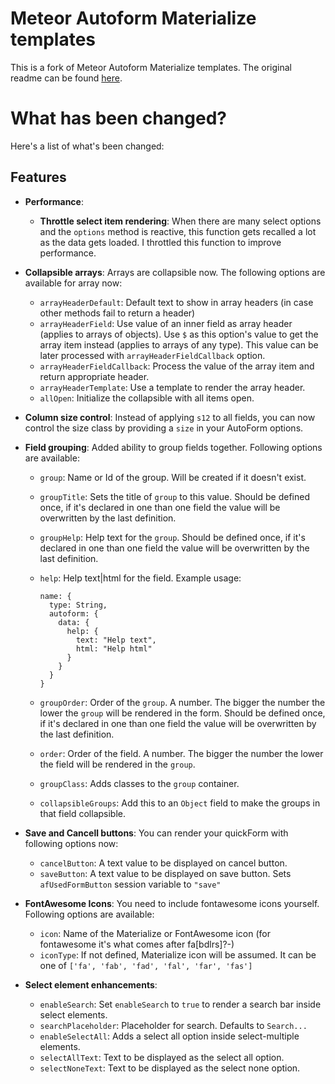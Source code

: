 # Meteor Autoform Materialize templates

This is a fork of Meteor Autoform Materialize templates. The original readme can be found [here](README.original.md).

# What has been changed?

Here's a list of what's been changed:

## Features

* **Performance**:
  * **Throttle select item rendering**:
      When there are many select options and the `options` method is reactive,
      this function gets recalled a lot as the data gets loaded. I throttled this
      function to improve performance.

* **Collapsible arrays**:
      Arrays are collapsible now. The following options are available for array now:

  * `arrayHeaderDefault`: Default text to show in array headers (in case other methods fail to return a header)
  * `arrayHeaderField`:
      Use value of an inner field as array header (applies to arrays of objects).
      Use `$` as this option's value to get the array item instead (applies to arrays of any type).
      This value can be later processed with `arrayHeaderFieldCallback` option.
  * `arrayHeaderFieldCallback`: Process the value of the array item and return appropriate header.
  * `arrayHeaderTemplate`: Use a template to render the array header.
  * `allOpen`: Initialize the collapsible with all items open.

* **Column size control**:
      Instead of applying `s12` to all fields, you can now control the size class by providing a `size`
      in your AutoForm options.

* **Field grouping**:
      Added ability to group fields together. Following options are available:

  * `group`: Name or Id of the group. Will be created if it doesn't exist.
  * `groupTitle`:
        Sets the title of `group` to this value. Should be defined once, if it's declared in one than one
        field the value will be overwritten by the last definition.
  * `groupHelp`:
        Help text for the `group`. Should be defined once, if it's declared in one than one
        field the value will be overwritten by the last definition.
  * `help`:
        Help text|html for the field. Example usage:

        name: {
          type: String,
          autoform: {
            data: {
              help: {
                text: "Help text",
                html: "Help html"
              }
            }
          }
        }

  * `groupOrder`:
        Order of the `group`. A number. The bigger the number the lower the `group` will be rendered in the form.
        Should be defined once, if it's declared in one than one
        field the value will be overwritten by the last definition.
  * `order`:
        Order of the field. A number. The bigger the number the lower the field will be rendered in the `group`.
  * `groupClass`:
        Adds classes to the `group` container.
  * `collapsibleGroups`:
        Add this to an `Object` field to make the groups in that field collapsible.

* **Save and Cancell buttons**:
      You can render your quickForm with following options now:

  * `cancelButton`: A text value to be displayed on cancel button.
  * `saveButton`: A text value to be displayed on save button. Sets `afUsedFormButton` session variable to `"save"`

* **FontAwesome Icons**:
      You need to include fontawesome icons yourself.
      Following options are available:

  * `icon`: Name of the Materialize or FontAwesome icon (for fontawesome it's what comes after fa[bdlrs]?-)
  * `iconType`:
      If not defined, Materialize icon will be assumed.
      It can be one of `['fa', 'fab', 'fad', 'fal', 'far', 'fas']`

* **Select element enhancements**:
  * `enableSearch`:
      Set `enableSearch` to `true` to render a search bar inside select elements.
  * `searchPlaceholder`:
      Placeholder for search. Defaults to `Search...`
  * `enableSelectAll`:
      Adds a select all option inside select-multiple elements.
  * `selectAllText`:
      Text to be displayed as the select all option.
  * `selectNoneText`:
      Text to be displayed as the select none option.
